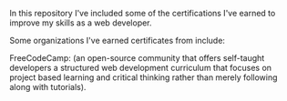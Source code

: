 In this repository I've included some of the certifications I've earned to improve my skills as a web developer.

Some organizations I've earned certificates from include:

FreeCodeCamp:
(an open-source community that offers self-taught developers a structured web development curriculum that focuses on
project based learning and critical thinking rather than merely following along with tutorials).

